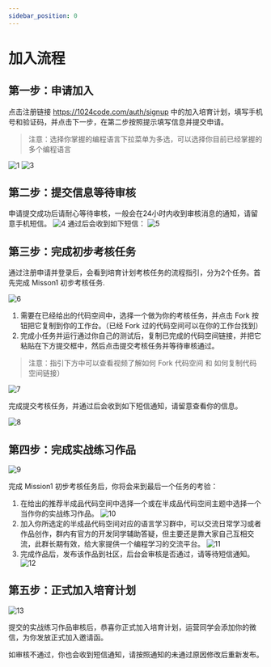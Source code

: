 ```yaml
---
sidebar_position: 0
---
```


# 加入流程

## 第一步：申请加入

点击注册链接 https://1024code.com/auth/signup 中的加入培育计划，填写手机号和验证码，并点击下一步，在第二步按照提示填写信息并提交申请。
>注意：选择你掌握的编程语言下拉菜单为多选，可以选择你目前已经掌握的多个编程语言

![1](https://1024-staging-1258723534.cos.ap-guangzhou.myqcloud.com/assets/%E5%9F%B9%E8%82%B21.png)
![3](https://1024-staging-1258723534.cos.ap-guangzhou.myqcloud.com/assets/%E5%9F%B9%E8%82%B23.png)

## 第二步：提交信息等待审核

申请提交成功后请耐心等待审核，一般会在24小时内收到审核消息的通知，请留意手机短信。
![4](https://1024-staging-1258723534.cos.ap-guangzhou.myqcloud.com/assets/%E5%9F%B9%E8%82%B24.png)
通过后会收到如下短信：
![5](https://1024-staging-1258723534.cos.ap-guangzhou.myqcloud.com/assets/%E5%9F%B9%E8%82%B25.png)

## 第三步：完成初步考核任务

通过注册申请并登录后，会看到培育计划考核任务的流程指引，分为2个任务。首先完成 Misson1 初步考核任务.

![6](https://1024-staging-1258723534.cos.ap-guangzhou.myqcloud.com/assets/%E5%9F%B9%E8%82%B26.png)

1. 需要在已经给出的代码空间中，选择一个做为你的考核任务，并点击 Fork 按钮把它复制到你的工作台。（已经 Fork 过的代码空间可以在你的工作台找到）
2. 完成小任务并运行通过你自己的测试后，复制已完成的代码空间链接，并把它粘贴在下方提交框中，然后点击提交考核任务并等待审核通过。
> 注意：指引下方中可以查看视频了解如何 Fork 代码空间 和 如何复制代码空间链接）

![7](https://1024-staging-1258723534.cos.ap-guangzhou.myqcloud.com/assets/%E5%9F%B9%E8%82%B27.png)

完成提交考核任务，并通过后会收到如下短信通知，请留意查看你的信息。

![8](https://1024-staging-1258723534.cos.ap-guangzhou.myqcloud.com/assets/%E5%9F%B9%E8%82%B28.png)


## 第四步：完成实战练习作品

![9](https://1024-staging-1258723534.cos.ap-guangzhou.myqcloud.com/assets/%E5%9F%B9%E8%82%B29.png)

完成 Mission1 初步考核任务后，你将会来到最后一个任务的考验：
1. 在给出的推荐半成品代码空间中选择一个或在半成品代码空间主题中选择一个当作你的实战练习作品。
![10](https://1024-staging-1258723534.cos.ap-guangzhou.myqcloud.com/assets/%E5%9F%B9%E8%82%B210.png)
2. 加入你所选定的半成品代码空间对应的语言学习群中，可以交流日常学习或者作品创作，群内有官方的开发同学辅助答疑，但主要还是靠大家自己互相交流，此群长期有效，给大家提供一个编程学习的交流平台。
![11](https://1024-staging-1258723534.cos.ap-guangzhou.myqcloud.com/assets/%E5%9F%B9%E8%82%B211.png)
3. 完成作品后，发布该作品到社区，后台会审核是否通过，请等待短信通知。
![12](https://1024-staging-1258723534.cos.ap-guangzhou.myqcloud.com/assets/%E5%9F%B9%E8%82%B212.png)

## 第五步：正式加入培育计划

![13](https://1024-staging-1258723534.cos.ap-guangzhou.myqcloud.com/assets/%E5%9F%B9%E8%82%B213.png)

提交的实战练习作品审核后，恭喜你正式加入培育计划，运营同学会添加你的微信，为你发放正式加入邀请函。

如审核不通过，你也会收到短信通知，请按照通知的未通过原因修改后重新发布。

